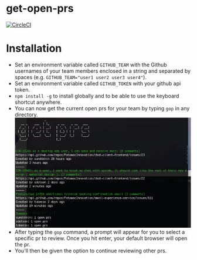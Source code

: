 # get-open-prs
[![CircleCI](https://circleci.com/gh/sdotson/get-open-prs.svg?style=svg&circle-token=dcee4082855c265ccf63c1c581bc3229b2a174ff)](https://circleci.com/gh/sdotson/get-open-prs)
# Installation
- Set an environment variable called `GITHUB_TEAM` with the Github usernames of your team members enclosed in a string and separated by spaces (e.g. `GITHUB_TEAM="user1 user2 user3 user4"`).
- Set an environment variable called `GITHUB_TOKEN` with your github api token.
- `npm install -g` to install globally and to be able to use the keyboard shortcut anywhere.
- You can now get the current open prs for your team by typing `gop` in any directory.
![screenshot](https://raw.githubusercontent.com/sdotson/get-open-prs/master/screenshot.png)
- After typing the `gop` command, a prompt will appear for you to select a specific pr to review. Once you hit enter, your default browser will open the pr.
- You'll then be given the option to continue reviewing other prs.
